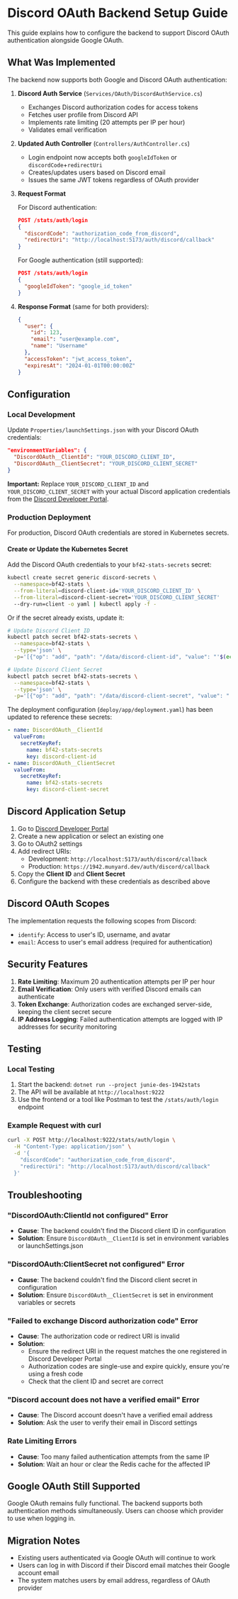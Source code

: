 # Discord OAuth Backend Setup Guide

This guide explains how to configure the backend to support Discord OAuth authentication alongside Google OAuth.

## What Was Implemented

The backend now supports both Google and Discord OAuth authentication:

1. **Discord Auth Service** (`Services/OAuth/DiscordAuthService.cs`)
   - Exchanges Discord authorization codes for access tokens
   - Fetches user profile from Discord API
   - Implements rate limiting (20 attempts per IP per hour)
   - Validates email verification

2. **Updated Auth Controller** (`Controllers/AuthController.cs`)
   - Login endpoint now accepts both `googleIdToken` or `discordCode`+`redirectUri`
   - Creates/updates users based on Discord email
   - Issues the same JWT tokens regardless of OAuth provider

3. **Request Format**

   For Discord authentication:
   ```json
   POST /stats/auth/login
   {
     "discordCode": "authorization_code_from_discord",
     "redirectUri": "http://localhost:5173/auth/discord/callback"
   }
   ```

   For Google authentication (still supported):
   ```json
   POST /stats/auth/login
   {
     "googleIdToken": "google_id_token"
   }
   ```

4. **Response Format** (same for both providers):
   ```json
   {
     "user": {
       "id": 123,
       "email": "user@example.com",
       "name": "Username"
     },
     "accessToken": "jwt_access_token",
     "expiresAt": "2024-01-01T00:00:00Z"
   }
   ```

## Configuration

### Local Development

Update `Properties/launchSettings.json` with your Discord OAuth credentials:

```json
"environmentVariables": {
  "DiscordOAuth__ClientId": "YOUR_DISCORD_CLIENT_ID",
  "DiscordOAuth__ClientSecret": "YOUR_DISCORD_CLIENT_SECRET"
}
```

**Important:** Replace `YOUR_DISCORD_CLIENT_ID` and `YOUR_DISCORD_CLIENT_SECRET` with your actual Discord application credentials from the [Discord Developer Portal](https://discord.com/developers/applications).

### Production Deployment

For production, Discord OAuth credentials are stored in Kubernetes secrets.

#### Create or Update the Kubernetes Secret

Add the Discord OAuth credentials to your `bf42-stats-secrets` secret:

```bash
kubectl create secret generic discord-secrets \
  --namespace=bf42-stats \
  --from-literal=discord-client-id='YOUR_DISCORD_CLIENT_ID' \
  --from-literal=discord-client-secret='YOUR_DISCORD_CLIENT_SECRET'
  --dry-run=client -o yaml | kubectl apply -f -
```

Or if the secret already exists, update it:

```bash
# Update Discord Client ID
kubectl patch secret bf42-stats-secrets \
  --namespace=bf42-stats \
  --type='json' \
  -p='[{"op": "add", "path": "/data/discord-client-id", "value": "'$(echo -n 'YOUR_DISCORD_CLIENT_ID' | base64)'"}]'

# Update Discord Client Secret
kubectl patch secret bf42-stats-secrets \
  --namespace=bf42-stats \
  --type='json' \
  -p='[{"op": "add", "path": "/data/discord-client-secret", "value": "'$(echo -n 'YOUR_DISCORD_CLIENT_SECRET' | base64)'"}]'
```

The deployment configuration (`deploy/app/deployment.yaml`) has been updated to reference these secrets:

```yaml
- name: DiscordOAuth__ClientId
  valueFrom:
    secretKeyRef:
      name: bf42-stats-secrets
      key: discord-client-id
- name: DiscordOAuth__ClientSecret
  valueFrom:
    secretKeyRef:
      name: bf42-stats-secrets
      key: discord-client-secret
```

## Discord Application Setup

1. Go to [Discord Developer Portal](https://discord.com/developers/applications)
2. Create a new application or select an existing one
3. Go to OAuth2 settings
4. Add redirect URIs:
   - Development: `http://localhost:5173/auth/discord/callback`
   - Production: `https://1942.munyard.dev/auth/discord/callback`
5. Copy the **Client ID** and **Client Secret**
6. Configure the backend with these credentials as described above

## Discord OAuth Scopes

The implementation requests the following scopes from Discord:
- `identify`: Access to user's ID, username, and avatar
- `email`: Access to user's email address (required for authentication)

## Security Features

1. **Rate Limiting**: Maximum 20 authentication attempts per IP per hour
2. **Email Verification**: Only users with verified Discord emails can authenticate
3. **Token Exchange**: Authorization codes are exchanged server-side, keeping the client secret secure
4. **IP Address Logging**: Failed authentication attempts are logged with IP addresses for security monitoring

## Testing

### Local Testing

1. Start the backend: `dotnet run --project junie-des-1942stats`
2. The API will be available at `http://localhost:9222`
3. Use the frontend or a tool like Postman to test the `/stats/auth/login` endpoint

### Example Request with curl

```bash
curl -X POST http://localhost:9222/stats/auth/login \
  -H "Content-Type: application/json" \
  -d '{
    "discordCode": "authorization_code_from_discord",
    "redirectUri": "http://localhost:5173/auth/discord/callback"
  }'
```

## Troubleshooting

### "DiscordOAuth:ClientId not configured" Error

- **Cause**: The backend couldn't find the Discord client ID in configuration
- **Solution**: Ensure `DiscordOAuth__ClientId` is set in environment variables or launchSettings.json

### "DiscordOAuth:ClientSecret not configured" Error

- **Cause**: The backend couldn't find the Discord client secret in configuration
- **Solution**: Ensure `DiscordOAuth__ClientSecret` is set in environment variables or secrets

### "Failed to exchange Discord authorization code" Error

- **Cause**: The authorization code or redirect URI is invalid
- **Solution**: 
  - Ensure the redirect URI in the request matches the one registered in Discord Developer Portal
  - Authorization codes are single-use and expire quickly, ensure you're using a fresh code
  - Check that the client ID and secret are correct

### "Discord account does not have a verified email" Error

- **Cause**: The Discord account doesn't have a verified email address
- **Solution**: Ask the user to verify their email in Discord settings

### Rate Limiting Errors

- **Cause**: Too many failed authentication attempts from the same IP
- **Solution**: Wait an hour or clear the Redis cache for the affected IP

## Google OAuth Still Supported

Google OAuth remains fully functional. The backend supports both authentication methods simultaneously. Users can choose which provider to use when logging in.

## Migration Notes

- Existing users authenticated via Google OAuth will continue to work
- Users can log in with Discord if their Discord email matches their Google account email
- The system matches users by email address, regardless of OAuth provider

